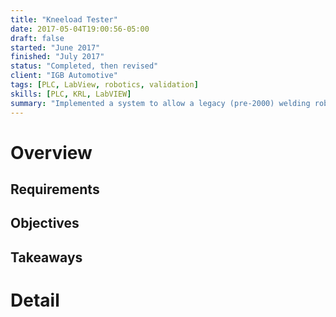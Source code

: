 ```yaml
---
title: "Kneeload Tester"
date: 2017-05-04T19:00:56-05:00
draft: false
started: "June 2017"
finished: "July 2017"
status: "Completed, then revised"
client: "IGB Automotive"
tags: [PLC, LabView, robotics, validation]
skills: [PLC, KRL, LabVIEW]
summary: "Implemented a system to allow a legacy (pre-2000) welding robot to recieve force feedback from a modern computer."
---
```


# Overview

## Requirements

## Objectives

## Takeaways

# Detail


